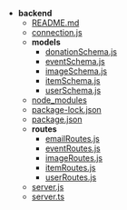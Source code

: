 - __backend__
   - [README.md](README.md)
   - [connection.js](connection.js)
   - __models__
     - [donationSchema.js](models/donationSchema.js)
     - [eventSchema.js](models/eventSchema.js)
     - [imageSchema.js](models/imageSchema.js)
     - [itemSchema.js](models/itemSchema.js)
     - [userSchema.js](models/userSchema.js)
   - [node\_modules](node_modules)
   - [package\-lock.json](package-lock.json)
   - [package.json](package.json)
   - __routes__
     - [emailRoutes.js](routes/emailRoutes.js)
     - [eventRoutes.js](routes/eventRoutes.js)
     - [imageRoutes.js](routes/imageRoutes.js)
     - [itemRoutes.js](routes/itemRoutes.js)
     - [userRoutes.js](routes/userRoutes.js)
   - [server.js](server.js)
   - [server.ts](server.ts)

